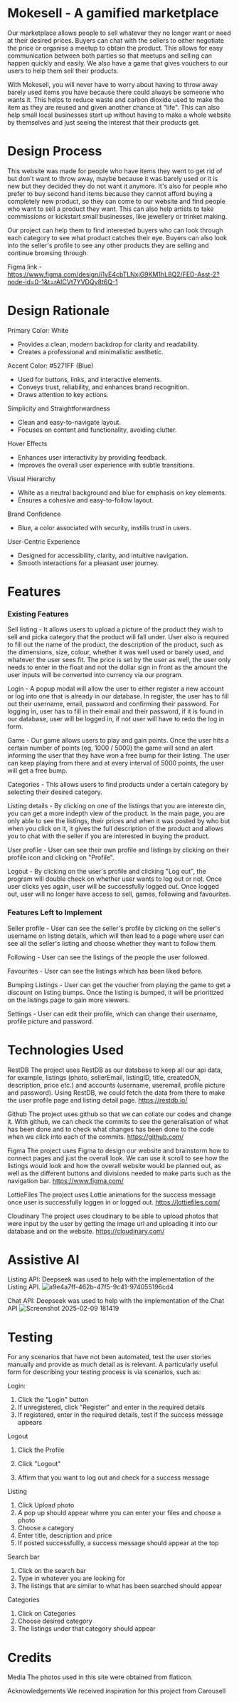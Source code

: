 # Mokesell - A gamified marketplace

Our marketplace allows people to sell whatever they no longer want or need at their desired prices. Buyers can chat with the sellers to either negotiate the price or organise a meetup to obtain the product. This allows for easy communication between both parties so that meetups and selling can happen quickly and easily. We also have a game that gives vouchers to our users to help them sell their products. 

With Mokesell, you will never have to worry about having to throw away barely used items you have because there could always be someone who wants it. This helps to reduce waste and carbon dioxide used to make the item as they are reused and given another chance at "life". This can also help small local businesses start up without having to make a whole website by themselves and just seeing the interest that their products get. 

# Design Process

This website was made for people who have items they went to get rid of but don't want to throw away, maybe because it was barely used or it is new but they decided they do not want it anymore. It's also for people who prefer to buy second hand items because they cannot afford buying a completely new product, so they can come to our website and find people who want to sell a product they want. This can also help artists to take commissions or kickstart small businesses, like jewellery or trinket making.

Our project can help them to find interested buyers who can look through each category to see what product catches their eye. Buyers can also look into the seller's profile to see any other products they are selling and continue browsing through. 

Figma link - https://www.figma.com/design/i1yE4cbTLNxjG9KM1hL8Q2/FED-Asst-2?node-id=0-1&t=rAICVt7YVDQy8t6Q-1

# Design Rationale

Primary Color: White
- Provides a clean, modern backdrop for clarity and readability.
- Creates a professional and minimalistic aesthetic.

Accent Color: #5271FF (Blue)
- Used for buttons, links, and interactive elements.
- Conveys trust, reliability, and enhances brand recognition.
- Draws attention to key actions.

Simplicity and Straightforwardness
- Clean and easy-to-navigate layout.
- Focuses on content and functionality, avoiding clutter.

Hover Effects
- Enhances user interactivity by providing feedback.
- Improves the overall user experience with subtle transitions.

Visual Hierarchy
- White as a neutral background and blue for emphasis on key elements.
- Ensures a cohesive and easy-to-follow layout.

Brand Confidence
- Blue, a color associated with security, instills trust in users.

User-Centric Experience
- Designed for accessibility, clarity, and intuitive navigation.
- Smooth interactions for a pleasant user journey.

# Features

### Existing Features

Sell listing - It allows users to upload a picture of the product they wish to sell and picka  category that the product will fall under. User also is required to fill out the name of the product, the description of the product, such as the dimensions, size, colour, whether it was well used or barely used, and whatever the user sees fit. The price is set by the user as well, the user only needs to enter in the float and not the dollar sign in front as the amount the user inputs will be converted into currency via our program. 

Login - A popup modal will allow the user to either register a new account or log into one that is already in our database. In register, the user has to fill out their username, email, password and confirming their password. For logging in, user has to fill in their email and their password, if it is found in our database, user will be logged in, if not user will have to redo the log in form.

Game - Our game allows users to play and gain points. Once the user hits a certain number of points (eg, 1000 / 5000) the game will send an alert informing the user that they have won a free bump for their listing. The user can keep playing from there and at every interval of 5000 points, the user will get a free bump. 

Categories - This allows users to find products under a certain category by selecting their desired category. 

Listing details - By clicking on one of the listings that you are intereste din, you can get a more indepth view of the product. In the main page, you are only able to see the listings, their prices and when it was posted by who but when you click on it, it gives the full description of the product and allows you to chat with the seller if you are interested in buying the product.

User profile - User can see their own profile and listings by clicking on their profile icon and clicking on "Profile".

Logout - By clicking on the user's profile and clicking "Log out", the program will double check on whether user wants to log out or not. Once user clicks yes again, user will be successfully logged out. Once logged out, user will no longer have access to sell, games, following and favourites.

### Features Left to Implement

Seller profile - User can see the seller's profile by clicking on the seller's username on listing details, which will then lead to a page where user can see all the seller's listing and choose whether they want to follow them.

Following - User can see the listings of the people the user followed.

Favourites - User can see the listings which has been liked before.

Bumping Listings - User can get the voucher from playing the game to get a discount on listing bumps. Once the listing is bumped, it will be prioritized on the listings page to gain more viewers.

Settings - User can edit their profile, which can change their username, profile picture and password.

# Technologies Used

RestDB 
The project uses RestDB as our database to keep all our api data, for example, listings (photo, sellerEmail, listingID, title, createdON, description, price etc.) and accounts (username, useremail, profile picture and password). Using RestDB, we could fetch the data from there to make the user profile page and listing detail page.
https://restdb.io/

Github
The project uses github so that we can collate our codes and change it. With github, we can check the commits to see the generalisation of what has been done and to check what changes has been done to the code when we click into each of the commits.
https://github.com/

Figma
The project uses Figma to design our website and brainstorm how to connect pages and just the overall look. We can use it scroll to see how the listings would look and how the overall website would be planned out, as well as the different buttons and divisions needed to make parts such as the navigation bar.
https://www.figma.com/

LottieFiles
The project uses Lottie animations for the success message once user is successfully loggen in or logged out.
https://lottiefiles.com/

Cloudinary
The project uses cloudinary to be able to upload photos that were input by the user by getting the image url and uploading it into our database and on the website.
https://cloudinary.com/

# Assistive AI
Listing API: Deepseek was used to help with the implementation of the Listing API.
![a9e4a7ff-462b-47f5-9c41-974055196cd4](https://github.com/user-attachments/assets/c35f37cb-1067-41e6-8c96-7bcb95b14885)

Chat API: Deepseek was used to help with the implementation of the Chat API
![Screenshot 2025-02-09 181419](https://github.com/user-attachments/assets/6ca75e24-a2cc-49e7-988d-dd3424faffa9)


# Testing
For any scenarios that have not been automated, test the user stories manually and provide as much detail as is relevant. A particularly useful form for describing your testing process is via scenarios, such as:

Login:
1. Click the "Login" button
2. If unregistered, click "Register" and enter in the required details
3. If registered, enter in the required details, test if the success message appears

Logout
1. Click the Profile 

2. Click "Logout"
3. Affirm that you want to log out and check for a success message

Listing
1. Click Upload photo
2. A pop up should appear where you can enter your files and choose a photo
3. Choose a category
4. Enter title, description and price
5. If posted successfullly, a success message should appear at the top

Search bar
1. Click on the search bar
2. Type in whatever you are looking for
3. The listings that are similar to what has been searched should appear

Categories
1. Click on Categories
2. Choose desired category
3. The listings under that category should appear

# Credits

Media
The photos used in this site were obtained from flaticon.

Acknowledgements
We received inspiration for this project from Carousell
